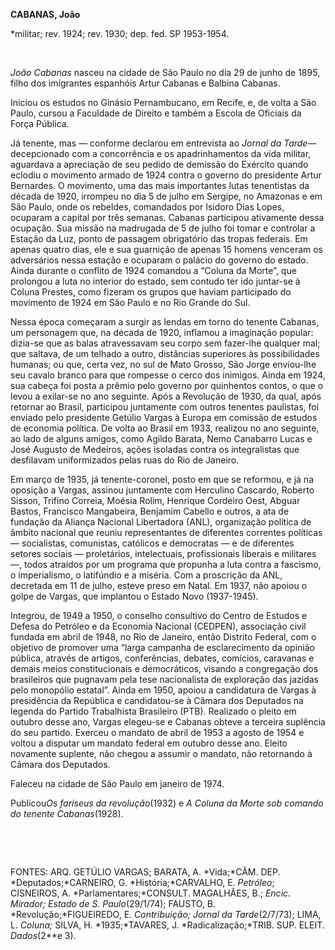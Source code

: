**CABANAS, João**

\*militar; rev. 1924; rev. 1930; dep. fed. SP 1953-1954.

 

*João Cabanas* nasceu na cidade de São Paulo no dia 29 de junho de 1895,
filho dos imigrantes espanhóis Artur Cabanas e Balbina Cabanas.

Iniciou os estudos no Ginásio Pernambucano, em Recife, e, de volta a São
Paulo, cursou a Faculdade de Direito e também a Escola de Oficiais da
Força Pública.

Já tenente, mas — conforme declarou em entrevista ao *Jornal da Tarde*—
decepcionado com a concorrência e os apadrinhamentos da vida militar,
aguardava a apreciação de seu pedido de demissão do Exército quando
eclodiu o movimento armado de 1924 contra o governo do presidente Artur
Bernardes. O movimento, uma das mais importantes lutas tenentistas da
década de 1920, irrompeu no dia 5 de julho em Sergipe, no Amazonas e em
São Paulo, onde os rebeldes, comandados por Isidoro Dias Lopes, ocuparam
a capital por três semanas. Cabanas participou ativamente dessa
ocupação. Sua missão na madrugada de 5 de julho foi tomar e controlar a
Estação da Luz, ponto de passagem obrigatório das tropas federais. Em
apenas quatro dias, ele e sua guarnição de apenas 15 homens venceram os
adversários nessa estação e ocuparam o palácio do governo do estado.
Ainda durante o conflito de 1924 comandou a “Coluna da Morte”, que
prolongou a luta no interior do estado, sem contudo ter ido juntar-se à
Coluna Prestes, como fizeram os grupos que haviam participado do
movimento de 1924 em São Paulo e no Rio Grande do Sul.

Nessa época começaram a surgir as lendas em torno do tenente Cabanas, um
personagem que, na década de 1920, inflamou a imaginação popular:
dizia-se que as balas atravessavam seu corpo sem fazer-lhe qualquer mal;
que saltava, de um telhado a outro, distâncias superiores às
possibilidades humanas; ou que, certa vez, no sul de Mato Grosso, São
Jorge enviou-lhe seu cavalo branco para que rompesse o cerco dos
inimigos. Ainda em 1924, sua cabeça foi posta a prêmio pelo governo por
quinhentos contos, o que o levou a exilar-se no ano seguinte. Após a
Revolução de 1930, da qual, após retornar ao Brasil, participou
juntamente com outros tenentes paulistas, foi enviado pelo presidente
Getúlio Vargas à Europa em comissão de estudos de economia política. De
volta ao Brasil em 1933, realizou no ano seguinte, ao lado de alguns
amigos, como Agildo Barata, Nemo Canabarro Lucas e José Augusto de
Medeiros, ações isoladas contra os integralistas que desfilavam
uniformizados pelas ruas do Rio de Janeiro.

Em março de 1935, já tenente-coronel, posto em que se reformou, e já na
oposição a Vargas, assinou juntamente com Herculino Cascardo, Roberto
Sisson, Trifino Correia, Moésia Rolim, Henrique Cordeiro Oest, Abguar
Bastos, Francisco Mangabeira, Benjamim Cabello e outros, a ata de
fundação da Aliança Nacional Libertadora (ANL), organização política de
âmbito nacional que reuniu representantes de diferentes correntes
políticas — socialistas, comunistas, católicos e democratas — e de
diferentes setores sociais — proletários, intelectuais, profissionais
liberais e militares —, todos atraídos por um programa que propunha a
luta contra a fascismo, o imperialismo, o latifúndio e a miséria. Com a
proscrição da ANL, decretada em 11 de julho, esteve preso em Natal. Em
1937, não apoiou o golpe de Vargas, que implantou o Estado Novo
(1937-1945).

Integrou, de 1949 a 1950, o conselho consultivo do Centro de Estudos e
Defesa do Petróleo e da Economia Nacional (CEDPEN), associação civil
fundada em abril de 1948, no Rio de Janeiro, então Distrito Federal, com
o objetivo de promover uma “larga campanha de esclarecimento da opinião
pública, através de artigos, conferências, debates, comícios, caravanas
e demais meios constitucionais e democráticos, visando a congregação dos
brasileiros que pugnavam pela tese nacionalista de exploração das
jazidas pelo monopólio estatal”. Ainda em 1950, apoiou a candidatura de
Vargas à presidência da República e candidatou-se à Câmara dos Deputados
na legenda do Partido Trabalhista Brasileiro (PTB). Realizado o pleito
em outubro desse ano, Vargas elegeu-se e Cabanas obteve a terceira
suplência do seu partido. Exerceu o mandato de abril de 1953 a agosto de
1954 e voltou a disputar um mandato federal em outubro desse ano. Eleito
novamente suplente, não chegou a assumir o mandato, não retornando à
Câmara dos Deputados.

Faleceu na cidade de São Paulo em janeiro de 1974.

Publicou*Os fariseus da revolução*(1932) e *A Coluna da Morte sob
comando do tenente Cabanas*(1928).

 

 

FONTES: ARQ. GETÚLIO VARGAS; BARATA, A. *Vida;*CÂM. DEP.
*Deputados;*CARNEIRO, G. *História;*CARVALHO, E. *Petróleo*; CISNEIROS,
A. *Parlamentares;*CONSULT. MAGALHÃES, B.; *Encic. Mirador; Estado de S.
Paulo*(29/1/74); FAUSTO, B. *Revolução;*FIGUEIREDO, E. *Contribuição;*
*Jornal da Tarde*(2/7/73); LIMA, L. *Coluna;* SILVA, H. *1935;*TAVARES,
J. *Radicalização;*TRIB. SUP. ELEIT. *Dados*(2**e 3).
